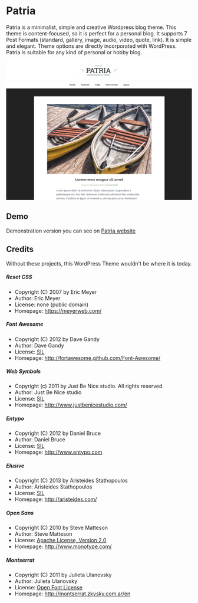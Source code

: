# Patria
Patria is a minimalist, simple and creative Wordpress blog theme. This theme is content-focused, so it is perfect for a personal blog. It supports 7 Post Formats (standard, gallery, image, audio, video, quote, link). It is simple and elegant. Theme options are directly incorporated with WordPress. Patria is suitable for any kind of personal or hobby blog.

![Screenshot Patria](https://raw.githubusercontent.com/karolprofic/wordpress-patria/main/screenshot.png)

## Demo 
Demonstration version you can see on [Patria website](http://patria.karolprofic.pl/)

## Credits
Without these projects, this WordPress Theme wouldn't be where it is today.
##### Reset CSS
   * Copyright  (C) 2007 by Eric Meyer
   * Author:    Eric Meyer
   * License:   none (public domain)
   * Homepage:  https://meyerweb.com/

##### Font Awesome
   * Copyright  (C) 2012 by Dave Gandy
   * Author:    Dave Gandy
   * License:   [SIL](http://scripts.sil.org/OFL)
   * Homepage:  http://fortawesome.github.com/Font-Awesome/

##### Web Symbols
   * Copyright  (c) 2011 by Just Be Nice studio. All rights reserved.
   * Author:    Just Be Nice studio
   * License:   [SIL](http://scripts.sil.org/OFL)
   * Homepage:  http://www.justbenicestudio.com/

##### Entypo
   * Copyright  (C) 2012 by Daniel Bruce
   * Author:    Daniel Bruce
   * License:   [SIL](http://scripts.sil.org/OFL)
   * Homepage:  http://www.entypo.com

##### Elusive
   * Copyright  (C) 2013 by Aristeides Stathopoulos
   * Author:    Aristeides Stathopoulos
   * License:   [SIL](http://scripts.sil.org/OFL)
   * Homepage:  http://aristeides.com/

##### Open Sans
   * Copyright  (C) 2010 by Steve Matteson
   * Author:    Steve Matteson
   * License:   [ Apache License, Version 2.0](https://www.apache.org/licenses/LICENSE-2.0)
   * Homepage:  http://www.monotype.com/

##### Montserrat 
   * Copyright  (C) 2011 by Julieta Ulanovsky
   * Author:    Julieta Ulanovsky
   * License:   [Open Font License](http://scripts.sil.org/cms/scripts/page.php?site_id=nrsi&id=OFL_web)
   * Homepage:  http://montserrat.zkysky.com.ar/en